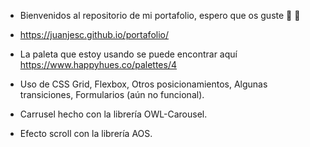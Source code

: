 - Bienvenidos al repositorio de mi portafolio, espero que os guste 🤠 🤙

- https://juanjesc.github.io/portafolio/

- La paleta que estoy usando se puede encontrar aquí https://www.happyhues.co/palettes/4

- Uso de CSS Grid, Flexbox, Otros posicionamientos, Algunas transiciones, Formularios (aún no funcional).

- Carrusel hecho con la librería OWL-Carousel.

- Efecto scroll con la librería AOS.
